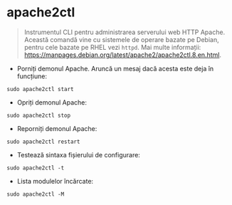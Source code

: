 # apache2ctl

> Instrumentul CLI pentru administrarea serverului web HTTP Apache.
> Această comandă vine cu sistemele de operare bazate pe Debian, pentru cele bazate pe RHEL vezi `httpd`.
> Mai multe informații: <https://manpages.debian.org/latest/apache2/apache2ctl.8.en.html>.

- Porniți demonul Apache. Aruncă un mesaj dacă acesta este deja în funcțiune:

`sudo apache2ctl start`

- Opriți demonul Apache:

`sudo apache2ctl stop`

- Reporniți demonul Apache:

`sudo apache2ctl restart`

- Testează sintaxa fișierului de configurare:

`sudo apache2ctl -t`

- Lista modulelor încărcate:

`sudo apache2ctl -M`
